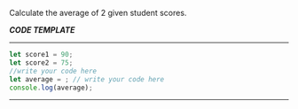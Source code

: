 Calculate the average of 2 given student scores.

***CODE TEMPLATE***
*************************
```js
let score1 = 90;
let score2 = 75;
//write your code here
let average = ; // write your code here
console.log(average);
```
************************

